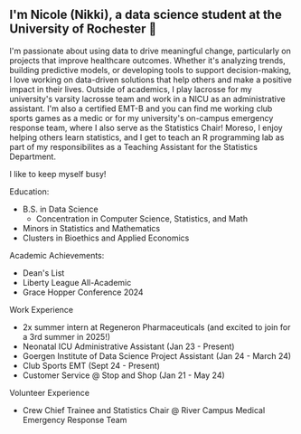 ## I'm Nicole (Nikki), a data science student at the University of Rochester 👋

I'm passionate about using data to drive meaningful change, particularly on projects that improve healthcare outcomes. Whether it's analyzing trends, building predictive models, or developing tools to support decision-making, I love working on data-driven solutions that help others and make a positive impact in their lives. Outside of academics, I play lacrosse for my university's varsity lacrosse team and work in a NICU as an administrative assistant. I'm also a certified EMT-B and you can find me working club sports games as a medic or for my university's on-campus emergency response team, where I also serve as the Statistics Chair! Moreso, I enjoy helping others learn statistics, and I get to teach an R programming lab as part of my responsibilites as a Teaching Assistant for the Statistics Department.

I like to keep myself busy!

Education:
- B.S. in Data Science
  - Concentration in Computer Science, Statistics, and Math
- Minors in Statistics and Mathematics
- Clusters in Bioethics and Applied Economics

Academic Achievements:
- Dean's List
- Liberty League All-Academic
- Grace Hopper Conference 2024

Work Experience
- 2x summer intern at Regeneron Pharmaceuticals (and excited to join for a 3rd summer in 2025!)
- Neonatal ICU Administrative Assistant (Jan 23 - Present)
- Goergen Institute of Data Science Project Assistant (Jan 24 - March 24)
- Club Sports EMT (Sept 24 - Present)
- Customer Service @ Stop and Shop (Jan 21 - May 24)

Volunteer Experience
- Crew Chief Trainee and Statistics Chair @ River Campus Medical Emergency Response Team


<!--

- 🔭 I’m currently working on ...
- 🌱 I’m currently learning ...
- 👯 I’m looking to collaborate on ...
- 🤔 I’m looking for help with ...
- 💬 Ask me about ...
- 📫 Email: nicolegcassara@gmail.com
- ⚡ Fun fact: ...
-->
